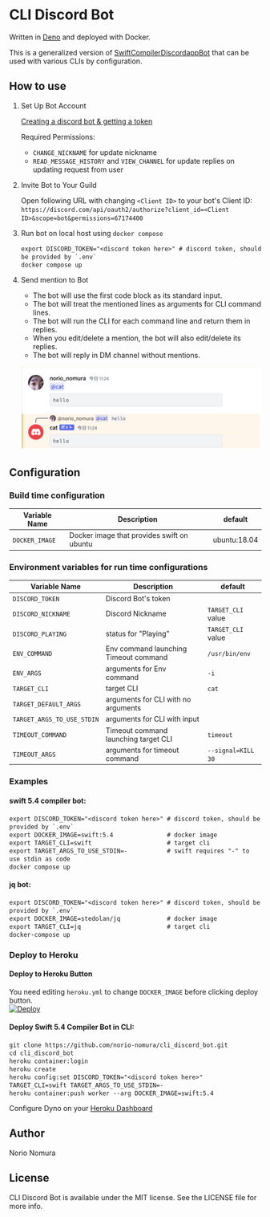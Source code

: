 # CLI Discord Bot

Written in [Deno](https://deno.land) and deployed with Docker.

This is a generalized version of [SwiftCompilerDiscordappBot](https://github.com/norio-nomura/SwiftCompilerDiscordappBot) that can be used with various CLIs by configuration.

## How to use

1. Set Up Bot Account

   [Creating a discord bot & getting a token](https://github.com/reactiflux/discord-irc/wiki/Creating-a-discord-bot-&-getting-a-token)

   Required Permissions:

   - `CHANGE_NICKNAME` for update nickname
   - `READ_MESSAGE_HISTORY` and `VIEW_CHANNEL` for update replies on updating
     request from user

2. Invite Bot to Your Guild

   Open following URL with changing `<Client ID>` to your bot's Client ID:
   `https://discord.com/api/oauth2/authorize?client_id=<Client ID>&scope=bot&permissions=67174400`

3. Run bot on local host using `docker compose`
   ```terminal.sh-session
   export DISCORD_TOKEN="<discord token here>" # discord token, should be provided by `.env`
   docker compose up
   ```

4. Send mention to Bot

   - The bot will use the first code block as its standard input.
   - The bot will treat the mentioned lines as arguments for CLI command lines.
   - The bot will run the CLI for each command line and return them in replies.
   - When you edit/delete a mention, the bot will also edit/delete its replies.
   - The bot will reply in DM channel without mentions.

   ![screenshot](screenshot.png)

## Configuration

### Build time configuration

| Variable Name  | Description                                | default      |
| -------------- | ------------------------------------------ | ------------ |
| `DOCKER_IMAGE` | Docker image that provides swift on ubuntu | ubuntu:18.04 |

### Environment variables for run time configurations

| Variable Name              | Description                           | default            |
| -------------------------- | ------------------------------------- | ------------------ |
| `DISCORD_TOKEN`            | Discord Bot's token                   |                    |
| `DISCORD_NICKNAME`         | Discord Nickname                      | `TARGET_CLI` value |
| `DISCORD_PLAYING`          | status for "Playing"                  | `TARGET_CLI` value |
| `ENV_COMMAND`              | Env command launching Timeout command | `/usr/bin/env`     |
| `ENV_ARGS`                 | arguments for Env command             | `-i`               |
| `TARGET_CLI`               | target CLI                            | `cat`              |
| `TARGET_DEFAULT_ARGS`      | arguments for CLI with no arguments   |                    |
| `TARGET_ARGS_TO_USE_STDIN` | arguments for CLI with input          |                    |
| `TIMEOUT_COMMAND`          | Timeout command launching target CLI  | `timeout`          |
| `TIMEOUT_ARGS`             | arguments for timeout command         | `--signal=KILL 30` |

### Examples

#### swift 5.4 compiler bot:

```terminal.sh-session
export DISCORD_TOKEN="<discord token here>" # discord token, should be provided by `.env`
export DOCKER_IMAGE=swift:5.4               # docker image
export TARGET_CLI=swift                     # target cli
export TARGET_ARGS_TO_USE_STDIN=-           # swift requires "-" to use stdin as code
docker compose up
```

#### jq bot:

```terminal.sh-session
export DISCORD_TOKEN="<discord token here>" # discord token, should be provided by `.env`
export DOCKER_IMAGE=stedolan/jq             # docker image
export TARGET_CLI=jq                        # target cli
docker-compose up
```

### Deploy to Heroku

#### Deploy to Heroku Button

You need editing `heroku.yml` to change `DOCKER_IMAGE` before clicking deploy
button.<br/>
[![Deploy](https://www.herokucdn.com/deploy/button.svg)](https://heroku.com/deploy)

#### Deploy Swift 5.4 Compiler Bot in CLI:

```terminal.sh-session
git clone https://github.com/norio-nomura/cli_discord_bot.git
cd cli_discord_bot
heroku container:login
heroku create
heroku config:set DISCORD_TOKEN="<discord token here>" TARGET_CLI=swift TARGET_ARGS_TO_USE_STDIN=-
heroku container:push worker --arg DOCKER_IMAGE=swift:5.4
```

Configure Dyno on your [Heroku Dashboard](https://dashboard.heroku.com/apps)

## Author

Norio Nomura

## License

CLI Discord Bot is available under the MIT license. See the LICENSE file for
more info.
